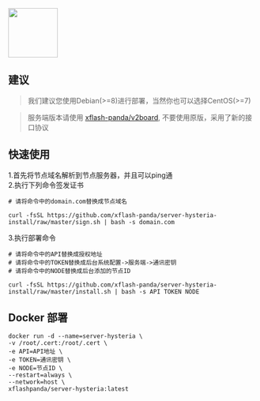<img src='https://github.com/xflash-panda/server-shaowsocks-install/blob/master/img/xflash-panda.png' width='100px' align='center'>


## 建议

> 我们建议您使用Debian(>=8)进行部署，当然你也可以选择CentOS(>=7)

> 服务端版本请使用 [xflash-panda/v2board](https://github.com/xflash-panda/v2board), 不要使用原版，采用了新的接口协议

## 快速使用

1.首先将节点域名解析到节点服务器，并且可以ping通  
2.执行下列命令签发证书

```
# 请将命令中的domain.com替换成节点域名

curl -fsSL https://github.com/xflash-panda/server-hysteria-install/raw/master/sign.sh | bash -s domain.com
```

3.执行部署命令

```
# 请将命令中的API替换成授权地址
# 请将命令中的TOKEN替换成后台系统配置->服务端->通讯密钥
# 请将命令中的NODE替换成后台添加的节点ID

curl -fsSL https://github.com/xflash-panda/server-hysteria-install/raw/master/install.sh | bash -s API TOKEN NODE
```

## Docker 部署
```
docker run -d --name=server-hysteria \
-v /root/.cert:/root/.cert \
-e API=API地址 \
-e TOKEN=通讯密钥 \
-e NODE=节点ID \
--restart=always \
--network=host \
xflashpanda/server-hysteria:latest
```

